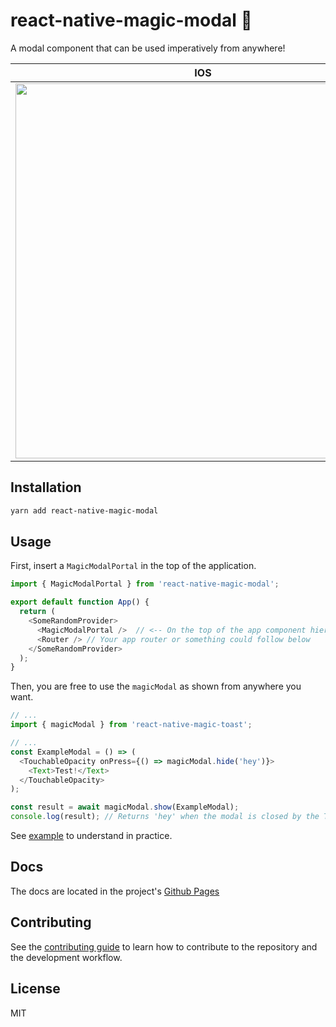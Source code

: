 # react-native-magic-modal 🦄

A modal component that can be used imperatively from anywhere!

| IOS                                                                                                                           | Android                                                                                                                       |
| ----------------------------------------------------------------------------------------------------------------------------- | ----------------------------------------------------------------------------------------------------------------------------- |
| <img src="https://user-images.githubusercontent.com/50031755/155215573-df8f20fb-9b3f-4ce6-9d48-2afa8cb41daa.gif" height=600/> | <img src="https://user-images.githubusercontent.com/50031755/155215547-d2b45f33-264e-4c90-8ff1-e33b72e2c3b1.gif" height=600/> |

## Installation

```sh
yarn add react-native-magic-modal
```

## Usage

First, insert a `MagicModalPortal` in the top of the application.

```js
import { MagicModalPortal } from 'react-native-magic-modal';

export default function App() {
  return (
    <SomeRandomProvider>
      <MagicModalPortal />  // <-- On the top of the app component hierarchy
      <Router /> // Your app router or something could follow below
    </SomeRandomProvider>
  );
}
```

Then, you are free to use the `magicModal` as shown from anywhere you want.

```js
// ...
import { magicModal } from 'react-native-magic-toast';

// ...
const ExampleModal = () => (
  <TouchableOpacity onPress={() => magicModal.hide('hey')}>
    <Text>Test!</Text>
  </TouchableOpacity>
);

const result = await magicModal.show(ExampleModal);
console.log(result); // Returns 'hey' when the modal is closed by the TouchableOpacity.
```

See [example](example/src) to understand in practice.

## Docs

The docs are located in the project's [Github Pages]()

## Contributing

See the [contributing guide](CONTRIBUTING.md) to learn how to contribute to the repository and the development workflow.

## License

MIT
